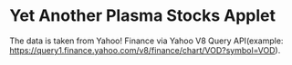 # Yet Another Plasma Stocks Applet

The data is taken from Yahoo! Finance via Yahoo V8 Query API(example: https://query1.finance.yahoo.com/v8/finance/chart/VOD?symbol=VOD).
